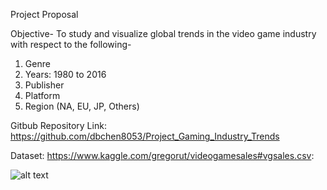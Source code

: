 Project Proposal 


Objective- To study and visualize global trends in the video game industry with respect to the following-
1.  Genre
2. Years: 1980 to 2016
3. Publisher
4. Platform 
5. Region (NA, EU, JP, Others)

Gitbub Repository Link: https://github.com/dbchen8053/Project_Gaming_Industry_Trends

Dataset:  https://www.kaggle.com/gregorut/videogamesales#vgsales.csv: 

![alt text](https://github.com/dbchen8053/Project_Gaming_Industry_Trends/blob/master/image/image_1.PNG)
